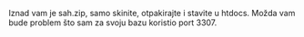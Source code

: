 Iznad vam je sah.zip, samo skinite, otpakirajte i stavite u htdocs. Možda vam bude problem što sam za svoju bazu koristio port 3307.
